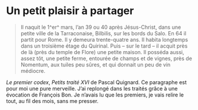 # Un petit plaisir à partager

> Il naquit le 1^er^ mars, l’an 39 ou 40 après Jésus-Christ, dans une petite ville de la Tarraconaise, Bilbilis, sur les bords du Salo. En 64 il partit pour Rome. Il y demeura trente-quatre ans. Il habita longtemps dans un troisième étage du Quirinal. Puis – sur le tard – il acquit près de là (près du temple de Flore) une petite maison. Il posséda aussi, assez tôt, une petite ferme, entourée de champs et de vignes, près de Nomentum, aux tuiles peu sûres, et qui donnait un peu de vin médiocre.

*Le premier codex*, *Petits traité XVI* de Pascal Quignard. Ce paragraphe est pour moi une pure merveille. J’ai replongé dans les traités grâce à une évocation de François Bon. Je n’avais lu que les premiers, je vais relire le tout, au fil des mois, sans me presser.